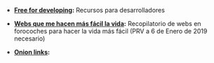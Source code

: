 - __[Free for developing](https://free-for.dev/#/):__ Recursos para desarrolladores

- __[Webs que me hacen más fácil la vida](https://www.forocoches.com/foro/showthread.php?t=6926166):__ Recopilatorio de webs en forocoches para hacer la vida más fácil (PRV a 6 de Enero de 2019 necesario)

- __[Onion links](Onion%20links.md):__
